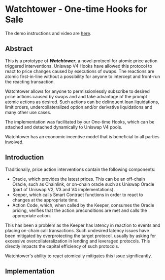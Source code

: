 # Watchtower - One-time Hooks for Sale

The demo instructions and video are [here](./demo/README.md).

## Abstract

This is a prototype of ***Watchtower***,  a novel protocol for atomic price action triggered interventions. Uniswap V4 Hooks have allowed this protocol to
react to price changes caused by executions of swaps. The reactions are atomic first-in-line without a possibility for anyone to intercept
and front-run the reacting transaction.

Watchtower allows for anyone to permissionlessly subscribe to desired price actions caused by swaps and and take advantage of the prompt atomic actions as
desired. Such actions can be delinquent loan liquidations, limit orders, undercollateralized option and/or derivative liquidations and many other use cases.

The implementation was facilitated by our One-time Hooks, which can be attached and detached dynamically to Uniswap V4 pools.

Watchtower has an economic incentive model that is beneficial to all parties involved.

## Introduction

Traditionally, price action interventions contain the following components:
- Oracle, which provides the latest prices. This can be an off-chain Oracle, such as Chainlink, or on-chain oracle such as Uniswap Oracle (part of Uniswap V2, V3 and V4 implementations).
- Keeper, which calls Smart Contract functions in order to react to changes at the appropriate time.
- Action Code, which, when called by the Keeper, consumes the Oracle pricing, verifies that the action preconditions are met and calls the appropriate action.

This has been a problem as the Keeper has latency in reaction to events and placing on-chain call transactions. Such undesired latency issues have been mitigated
by overprotecting the target protocol, usually by asking for excessive overcollateralization in lending and leveraged protocols. This directly impacts the capital
efficiency of such protocols.

Watchtower's ability to react atomically mitigates this issue significantly.

## Implementation

